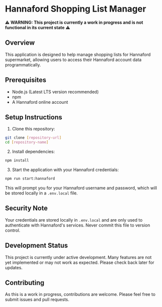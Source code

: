 # Hannaford Shopping List Manager

⚠️ **WARNING: This project is currently a work in progress and is not functional in its current state** ⚠️

## Overview
This application is designed to help manage shopping lists for Hannaford supermarket, allowing users to access their Hannaford account data programmatically.

## Prerequisites
- Node.js (Latest LTS version recommended)
- npm
- A Hannaford online account

## Setup Instructions

1. Clone this repository:
```bash
git clone [repository-url]
cd [repository-name]
```

2. Install dependencies:
```bash
npm install
```

3. Start the application with your Hannaford credentials:
```bash
npm run start:hannaford
```
This will prompt you for your Hannaford username and password, which will be stored locally in a `.env.local` file.

## Security Note
Your credentials are stored locally in `.env.local` and are only used to authenticate with Hannaford's services. Never commit this file to version control.

## Development Status
This project is currently under active development. Many features are not yet implemented or may not work as expected. Please check back later for updates.

## Contributing
As this is a work in progress, contributions are welcome. Please feel free to submit issues and pull requests.
